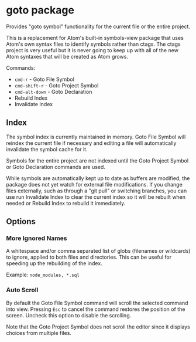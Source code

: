 # goto package

Provides "goto symbol" functionality for the current file or the entire project.

This is a replacement for Atom's built-in symbols-view package that uses Atom's own syntax files
to identify symbols rather than ctags.  The ctags project is very useful but it is never going
to keep up with all of the new Atom syntaxes that will be created as Atom grows.

Commands:

* `cmd-r` - Goto File Symbol
* `cmd-shift-r` - Goto Project Symbol
* `cmd-alt-down` - Goto Declaration
* Rebuild Index
* Invalidate Index

## Index

The symbol index is currently maintained in memory.  Goto File Symbol will reindex the current
file if necessary and editing a file will automatically invalidate the symbol cache for it.

Symbols for the entire project are not indexed until the Goto Project Symbol or Goto
Declaration commands are used.

While symbols are automatically kept up to date as buffers are modified, the package  does not
yet watch for external file modifications.  If you change files externally, such as through a
"git pull" or switching branches, you can use run Invalidate Index to clear the current index
so it will be rebuilt when needed or Rebuild Index to rebuild it immediately.

## Options

### More Ignored Names

A whitespace and/or comma separated list of globs (filenames or wildcards) to ignore, applied
to both files and directories.  This can be useful for speeding up the rebuilding of the index.

Example: `node_modules, *.sql`

### Auto Scroll

By default the Goto File Symbol command will scroll the selected command into view.  Pressing
`Esc` to cancel the command restores the position of the screen.  Uncheck this option to
disable the scrolling.

Note that the Goto Project Symbol does not scroll the editor since it displays choices from
multiple files.
